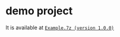 # demo project

It is available at [`Example.7z (version 1.0.0)`](https://github.com/40843245/CSharp-Demo-Project/blob/main/built-in%20package/System/Activator/code/v1.0.0)